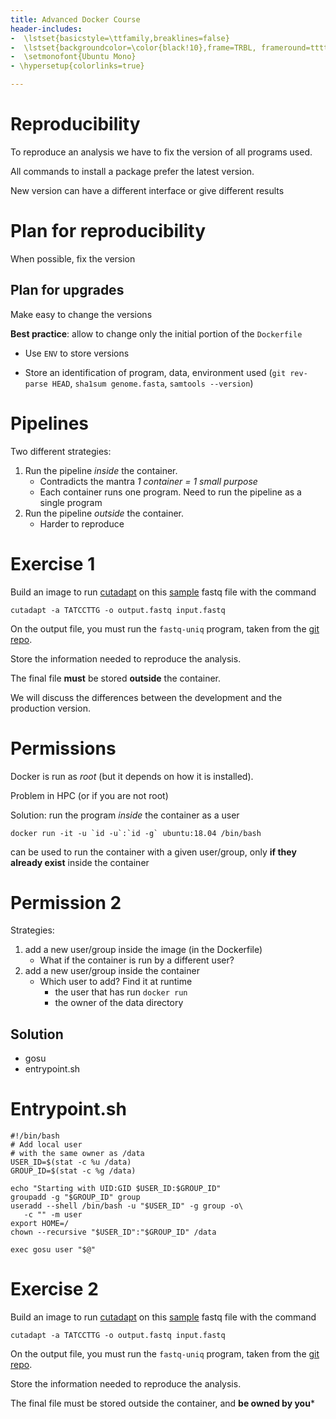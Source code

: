 ```yaml
---
title: Advanced Docker Course
header-includes:
-  \lstset{basicstyle=\ttfamily,breaklines=false}
-  \lstset{backgroundcolor=\color{black!10},frame=TRBL, frameround=tttt}
-  \setmonofont{Ubuntu Mono}
- \hypersetup{colorlinks=true}

---
```


# Reproducibility

To reproduce an analysis we have to fix the version of all programs used.

All commands to install a package prefer the latest version.

New version can have a different interface or give different results

# Plan for reproducibility

When possible, fix the version

## Plan for upgrades

Make easy to change the versions

**Best practice**: allow to change only the initial portion of the `Dockerfile`

*  Use `ENV` to store versions

*  Store an identification of program, data, environment used (`git rev-parse HEAD`, `sha1sum genome.fasta`, `samtools --version`)

# Pipelines

Two different strategies:

1.  Run the pipeline *inside* the container.
    *  Contradicts the mantra *1 container = 1 small purpose*
    *  Each container runs one program. Need to run the pipeline as a single program
2.  Run the pipeline *outside* the container.
    *  Harder to reproduce

# Exercise 1

Build an image to run [cutadapt](https://cutadapt.readthedocs.io/en/stable/index.html) on this [sample](https://molb7621.github.io/workshop/_downloads/SP1.fq) fastq file with the command

```
cutadapt -a TATCCTTG -o output.fastq input.fastq
```

On the output file, you must run the `fastq-uniq` program, taken from the [git repo](https://github.com/dcjones/fastq-tools).

Store the information needed to reproduce the analysis.

The final file **must** be stored **outside** the container.

We will discuss the differences between the development and the production version.


# Permissions

Docker is run as *root* (but it depends on how it is installed).

Problem in HPC (or if you are not root)

Solution: run the program *inside* the container as a user



```
docker run -it -u `id -u`:`id -g` ubuntu:18.04 /bin/bash
```
can be used to run the container with a given user/group, only **if they already exist** inside the container


# Permission 2

Strategies:

1.  add a new user/group inside the image (in the Dockerfile)
    *  What if the container is run by a different user?
2.  add a new user/group inside the container
    *  Which user to add? Find it at runtime
       *   the user that has run `docker run`
       *   the owner of the data directory
    

## Solution

*  gosu
*  entrypoint.sh

# Entrypoint.sh

```
#!/bin/bash
# Add local user
# with the same owner as /data
USER_ID=$(stat -c %u /data)
GROUP_ID=$(stat -c %g /data)
 
echo "Starting with UID:GID $USER_ID:$GROUP_ID"
groupadd -g "$GROUP_ID" group
useradd --shell /bin/bash -u "$USER_ID" -g group -o\
   -c "" -m user
export HOME=/
chown --recursive "$USER_ID":"$GROUP_ID" /data
 
exec gosu user "$@"
```


# Exercise 2

Build an image to run [cutadapt](https://cutadapt.readthedocs.io/en/stable/index.html) on this [sample](https://molb7621.github.io/workshop/_downloads/SP1.fq) fastq file with the command

```
cutadapt -a TATCCTTG -o output.fastq input.fastq
```

On the output file, you must run the `fastq-uniq` program, taken from the [git repo](https://github.com/dcjones/fastq-tools).

Store the information needed to reproduce the analysis.

The final file must be stored outside the container, and **be owned by you***
